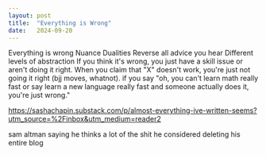 ```yaml
---
layout: post
title:  "Everything is Wrong"
date:   2024-09-20
---
```


Everything is wrong
Nuance
Dualities
Reverse all advice you hear
Different levels of abstraction
If you think it's wrong, you just have a skill issue or aren't doing it right. When you claim that 
"X" doesn't work, you're just not going it right (bjj moves, whatnot). if you say "oh, you can't 
learn math really fast or say learn a new language really fast and someone actually does it, you're just wrong."


https://sashachapin.substack.com/p/almost-everything-ive-written-seems?utm_source=%2Finbox&utm_medium=reader2

sam altman saying he thinks a lot of the shit he considered deleting his entire blog